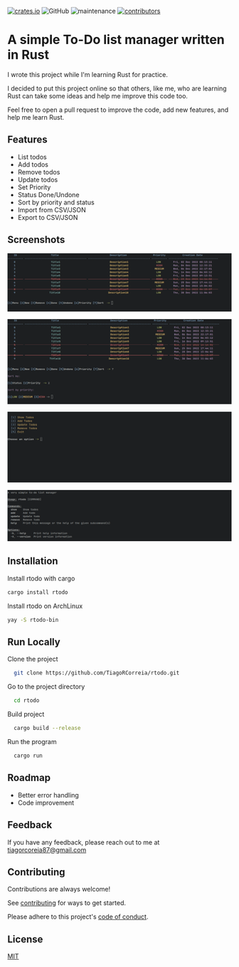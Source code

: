 [![crates.io](https://img.shields.io/crates/v/rtodo)](https://crates.io/crates/rtodo)
![GitHub](https://img.shields.io/github/license/tiagorcorreia/rtodo)
![maintenance](https://img.shields.io/maintenance/yes/2023)
[![contributors](https://img.shields.io/github/contributors/tiagorcorreia/rtodo)](https://github.com/hoodie/notify-rust/graphs/contributors)

# A simple To-Do list manager written in Rust

I wrote this project while I'm learning Rust for practice.

I decided to put this project online so that others, like me, who are learning Rust can
take some ideas and help me improve this code too.

Feel free to open a pull request to improve the code, add new features, and help me learn Rust.

## Features

- List todos
- Add todos
- Remove todos
- Update todos
- Set Priority
- Status Done/Undone
- Sort by priority and status
- Import from CSV/JSON
- Export to CSV/JSON

## Screenshots

<p align="center"><img src="/img/img1.png?raw=true"/></p>
<p align="center"><img src="/img/img2.png?raw=true"/></p>
<p align="center"><img src="/img/img3.png?raw=true"/></p>
<p align="center"><img src="/img/img4.png?raw=true"/></p>


## Installation


Install rtodo with cargo

```bash
cargo install rtodo
```

Install rtodo on ArchLinux

```bash
yay -S rtodo-bin
```

    
## Run Locally

Clone the project

```bash
  git clone https://github.com/TiagoRCorreia/rtodo.git
```

Go to the project directory

```bash
  cd rtodo
```

Build project

```bash
  cargo build --release
```

Run the program

```bash
  cargo run
```


## Roadmap

- Better error handling
- Code improvement





## Feedback

If you have any feedback, please reach out to me at tiagorcoreia87@gmail.com



## Contributing

Contributions are always welcome!

See [contributing](CONTRIBUTING.md) for ways to get started.

Please adhere to this project's [code of conduct](CODE_OF_CONDUCT.md).



## License

[MIT](https://choosealicense.com/licenses/mit/)

